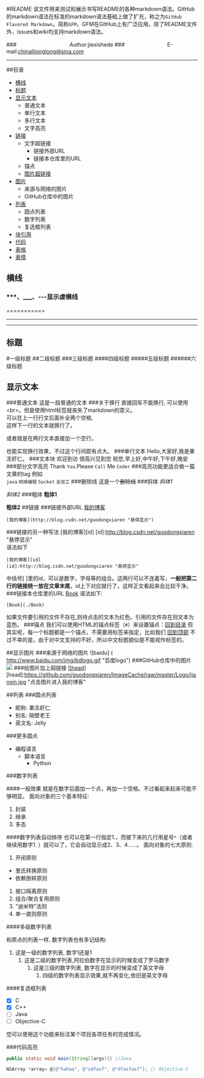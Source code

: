 #<a name ="top"/>README
该文件用来测试和展示书写README的各种markdown语法。GitHub的markdown语法在标准的markdown语法基础上做了扩充，称之为`GitHub Flavored Markdown`。简称`GFM`，GFM在GitHub上有广泛应用，除了README文件外，issues和wiki均支持markdown语法。

###　　　　　　　　　　Author:jiexishede
###　　　　　　　　E-mail:chinalilonglong@sina.com

*************
##<a name ="catalog"/>目录
* [横线](#line)
* [标题](#title)
* [显示文本](#text)
    *  普通文本
    *  单行文本
    *  多行文本
    *  文字高亮
* [链接](#link)
    *  文字超链接
        * 链接外部URL
        * 链接本仓库里的URL
    * 锚点
    * [图片超链接](#webLink)
* [图片](#picture)
    * 来源与网络的图片
    * GitHub仓库中的图片
* [列表](#list)
    *  圆点列表
    *  数字列表
    *  复选框列表
* [块引用](#block)
* [代码](#code)
* [表格](#table)
* [表情](#emoji)

## <a name="line"/> 横线

### ***、___、---显示虚横线

===========

*********

___________

## <a name="title"/> 标题
#一级标题
##二级标题
###三级标题
####四级标题
#####五级标题
######六级标题

## <a name="text"/> 显示文本
###普通文本
这是一段普通的文本
###关于换行
直接回车不能换行,
可以使用\<br>。但是使用html标签就丧失了markdown的意义。<br>
可以在上一行行文后面补全两个空格,  
这样下一行的文本就换行了。

或者就是在两行文本直接加一个空行。

也能实现换行效果，不过这个行间距有点大。
###单行文本
    Hello,大家好,我是果冻虾仁。
###文本块
    欢迎到访
    很高兴见到您
    祝您,早上好,中午好,下午好,晚安
###部分文字高亮
Thank `You`.Please `Call` Me `Coder`
###高亮功能更适合做一篇文章的tag
例如<br>
`java` `网络编程` `Socket` `全双工`
###删除线
这是一个~~删除线~~
###斜体
*斜体1*

_斜体2_
###粗体
**粗体1**

__粗体2__
##<a name="link"/>链接
###链接外部URL
[我的博客](http://blog.csdn.net/guodongxiaren "悬停显示")
```
[我的博客](http://blog.csdn.net/guodongxiaren "悬停显示")
```
###链接的另一种写法
[我的博客][id]
[id]:http://blog.csdn.net/guodongxiaren "悬停显示"  
语法如下
```
[我的博客][id]
[id]:http://blog.csdn.net/guodongxiaren "悬停显示" 
```
中括号[ ]里的id，可以是数字，字母等的组合。这两行可以不连着写，**一般把第二行的链接统一放在文章末尾**，id上下对应就行了。这样正文看起来会比较干净。
###链接本仓库里的URL
[Book](./Book) 语法如下:  
```
[Book](./Book)
```
如果文件要引用的文件不存在,则待点击的文本为红色。引用的文件存在则文本为蓝色。
###锚点
我们可以使用HTML的锚点标签（`#`）来设置锚点：[回到目录](#catalog)
但其实呢，每一个标题都是一个锚点，不需要用标签来指定，比如我们 [回到顶部](#top) 不过不幸的是，由于对中文支持的不好，所以中文标题貌似是不能视作标签的。

##<a name="picture"/>显示图片
###来源于网络的图片
![baidu] ( http://www.baidu.com/img/bdlogo.gif  "百度logo")
###GitHub仓库中的图片
![](https://github.com/guodongxiaren/ImageCache/raw/master/Logo/foryou.gif)
###<a name="webLink"/>给图片加上超链接
[![head]](http://blog.csdn.net/guodongxiaren/article/details/23690801)
[head]:https://github.com/guodongxiaren/ImageCache/raw/master/Logo/jianxin.jpg "点击图片进入我的博客"

##<a name="list"/>列表
###圆点列表
*  昵称: 果冻虾仁
*  别名: 隔壁老王
*  英文名: Jelly

###更多圆点
* 编程语言
    * 脚本语言
        * Python

###数字列表

####一般效果
就是在数字后面加一个点，再加一个空格。不过看起来起来可能不够明显。
面向对象的三个基本特征:  

1. 封装
2. 继承
3. 多态

####数字列表自动排序
也可以在第一行指定1.，而接下来的几行用星号`*`（或者继续用数字1. ）就可以了，它会自动显示成2、3、4……。
面向对象的七大原则:

1. 开闭原则
*  里氏转换原则
*  依赖倒转原则
1. 接口隔离原则
1. 组合/聚合复用原则
1. "迪米特"法则
1. 单一直则原则

####多级数字列表

和原点的列表一样, 数字列表也有多记结构:  

1. 这是一级的数字列表, 数字1还是1
    1. 这是二级的数字列表,阿拉伯数字在显示的时候变成了罗马数字
        1. 这是三级的数字列表, 数字在显示的时候变成了英文字母
            1. 四级的数字列表显示效果,就不再变化,依旧是英文字母

####复选框列表

- [x] C
- [x] C++
- [ ] Java
- [ ] Objective-C

您可以使用这个功能来标注某个项目各项任务的完成情况。

###<a name="code"/>代码高亮

```Java
public static void main(String[]args){} //Java
```

```Objective-C
NSArray *array= @[@"hahaa", @"sdfasf", @"dfasfasf"]; // Objective-C
```




